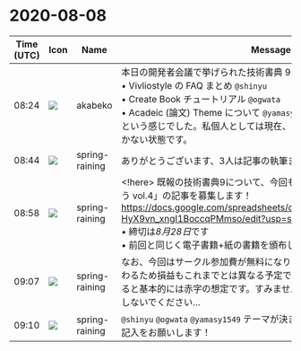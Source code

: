 # 2020-08-08

|Time (UTC)|Icon|Name|Message|
|---|---|---|---|
|08:24|![](https://avatars.slack-edge.com/2019-05-15/624511073651_25909952cd7a069ceed2_72.png)|akabeko|本日の開発者会議で挙げられた技術書典 9 向けの記事候補メモ。<br>• Vivliostyle の FAQ まとめ `@shinyu` <br>• Create Book チュートリアル `@ogwata` <br>• Acadeic (論文) Theme について `@yamasy1549` <br>という感じでした。私個人としては現在、なにか書けそうなお題が思いつかない状態です。|
|08:44|![](https://secure.gravatar.com/avatar/1ac180f0868137292905c311b5fff781.jpg?s=72&d=https%3A%2F%2Fa.slack-edge.com%2Fdf10d%2Fimg%2Favatars%2Fava_0021-72.png)|spring-raining|ありがとうございます、3人は記事の執筆までやりますか？|
|08:58|![](https://secure.gravatar.com/avatar/1ac180f0868137292905c311b5fff781.jpg?s=72&d=https%3A%2F%2Fa.slack-edge.com%2Fdf10d%2Fimg%2Favatars%2Fava_0021-72.png)|spring-raining|<!here> 既報の技術書典9について、今回も合同誌「Vivliostyleで本を作ろう vol.4」の記事を募集します！ <https://docs.google.com/spreadsheets/d/1zXT9ITaSNDkRLKU3QdJU-HyX9vn_xngI1BoccqPMmso/edit?usp=sharing><br>• 締切は*8月28日*です<br>• 前回と同じく電子書籍+紙の書籍を頒布します|
|09:07|![](https://secure.gravatar.com/avatar/1ac180f0868137292905c311b5fff781.jpg?s=72&d=https%3A%2F%2Fa.slack-edge.com%2Fdf10d%2Fimg%2Favatars%2Fava_0021-72.png)|spring-raining|なお、今回はサークル参加費が無料になり、販売手数料や送料の詳細が変わるため損益もこれまでとは異なる予定ですが、前回の売上見込みを考えると基本的には赤字の想定です。すみませんが謝礼についてはあまり期待しないでください…|
|09:10|![](https://secure.gravatar.com/avatar/1ac180f0868137292905c311b5fff781.jpg?s=72&d=https%3A%2F%2Fa.slack-edge.com%2Fdf10d%2Fimg%2Favatars%2Fava_0021-72.png)|spring-raining|`@shinyu` `@ogwata` `@yamasy1549` テーマが決まった際は参加登録シートへの記入をお願いします！|
